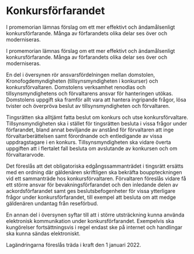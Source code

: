 # Konkursförfarandet

I promemorian lämnas förslag om ett mer effektivt och ändamålsenligt konkursförfarande. Många av förfarandets olika delar ses över och moderniseras.

I promemorian lämnas förslag om ett mer effektivt och ändamålsenligt konkursförfarande. Många av förfarandets olika delar ses över och moderniseras.

En del i översynen rör ansvarsfördelningen mellan domstolen, Kronofogdemyndigheten (tillsynsmyndigheten i konkurser) och konkursförvaltaren. Domstolens verksamhet renodlas och tillsynsmyndighetens och förvaltarens ansvar för hanteringen utökas. Domstolens uppgift ska framför allt vara att hantera ingripande frågor, lösa tvister och överpröva beslut av tillsynsmyndigheten och förvaltaren.

Tingsrätten ska alltjämt fatta beslut om konkurs och utse konkursförvaltare. Tillsynsmyndigheten ska i stället för tingsrätten besluta i vissa frågor under förfarandet, bland annat beviljande av anstånd för förvaltaren att inge förvaltarberättelsen samt förordnande och entledigande av vissa uppdragstagare i en konkurs. Tillsynsmyndigheten ska vidare överta uppgiften att i flertalet fall besluta om avslutande av konkursen och om förvaltararvode.

Det föreslås att det obligatoriska edgångssammanträdet i tingsrätt ersätts med en ordning där gäldenären skriftligen ska bekräfta bouppteckningen vid ett sammanträde hos konkursförvaltaren. Förvaltaren föreslås vidare få ett större ansvar för bevakningsförfarandet och den inledande delen av ackordsförfarandet samt ges beslutsbefogenheter för vissa ytterligare frågor under konkursförfarandet, till exempel att besluta om att medge gäldenären undantag från reseförbud.

En annan del i översynen syftar till att i större utsträckning kunna använda elektronisk kommunikation under konkursförfarandet. Exempelvis ska kungörelser fortsättningsvis i regel endast ske på internet och handlingar ska kunna sändas elektroniskt.

Lagändringarna föreslås träda i kraft den 1 januari 2022.
